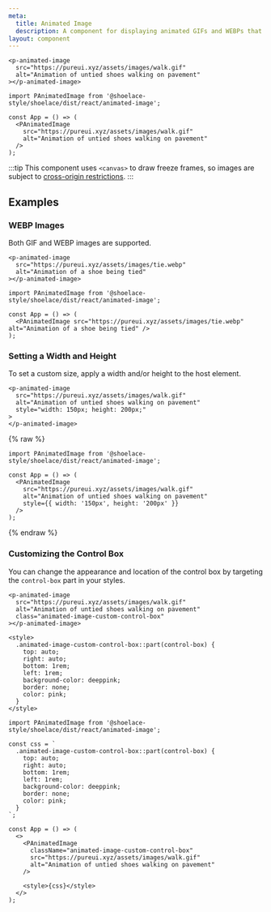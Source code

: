 ```yaml
---
meta:
  title: Animated Image
  description: A component for displaying animated GIFs and WEBPs that play and pause on interaction.
layout: component
---
```


```html:preview
<p-animated-image
  src="https://pureui.xyz/assets/images/walk.gif"
  alt="Animation of untied shoes walking on pavement"
></p-animated-image>
```

```jsx:react
import PAnimatedImage from '@shoelace-style/shoelace/dist/react/animated-image';

const App = () => (
  <PAnimatedImage
    src="https://pureui.xyz/assets/images/walk.gif"
    alt="Animation of untied shoes walking on pavement"
  />
);
```

:::tip
This component uses `<canvas>` to draw freeze frames, so images are subject to [cross-origin restrictions](https://developer.mozilla.org/en-US/docs/Web/HTML/CORS_enabled_image).
:::

## Examples

### WEBP Images

Both GIF and WEBP images are supported.

```html:preview
<p-animated-image
  src="https://pureui.xyz/assets/images/tie.webp"
  alt="Animation of a shoe being tied"
></p-animated-image>
```

```jsx:react
import PAnimatedImage from '@shoelace-style/shoelace/dist/react/animated-image';

const App = () => (
  <PAnimatedImage src="https://pureui.xyz/assets/images/tie.webp" alt="Animation of a shoe being tied" />
);
```

### Setting a Width and Height

To set a custom size, apply a width and/or height to the host element.

```html:preview
<p-animated-image
  src="https://pureui.xyz/assets/images/walk.gif"
  alt="Animation of untied shoes walking on pavement"
  style="width: 150px; height: 200px;"
>
</p-animated-image>
```

{% raw %}

```jsx:react
import PAnimatedImage from '@shoelace-style/shoelace/dist/react/animated-image';

const App = () => (
  <PAnimatedImage
    src="https://pureui.xyz/assets/images/walk.gif"
    alt="Animation of untied shoes walking on pavement"
    style={{ width: '150px', height: '200px' }}
  />
);
```

{% endraw %}

### Customizing the Control Box

You can change the appearance and location of the control box by targeting the `control-box` part in your styles.

```html:preview
<p-animated-image
  src="https://pureui.xyz/assets/images/walk.gif"
  alt="Animation of untied shoes walking on pavement"
  class="animated-image-custom-control-box"
></p-animated-image>

<style>
  .animated-image-custom-control-box::part(control-box) {
    top: auto;
    right: auto;
    bottom: 1rem;
    left: 1rem;
    background-color: deeppink;
    border: none;
    color: pink;
  }
</style>
```

```jsx:react
import PAnimatedImage from '@shoelace-style/shoelace/dist/react/animated-image';

const css = `
  .animated-image-custom-control-box::part(control-box) {
    top: auto;
    right: auto;
    bottom: 1rem;
    left: 1rem;
    background-color: deeppink;
    border: none;
    color: pink;
  }
`;

const App = () => (
  <>
    <PAnimatedImage
      className="animated-image-custom-control-box"
      src="https://pureui.xyz/assets/images/walk.gif"
      alt="Animation of untied shoes walking on pavement"
    />

    <style>{css}</style>
  </>
);
```
